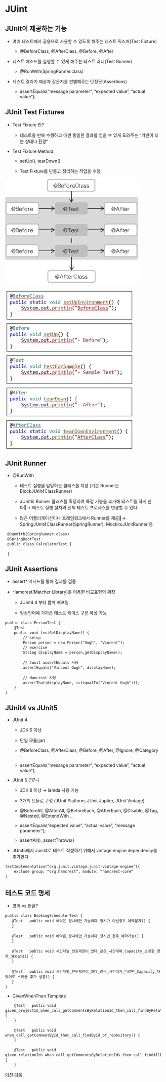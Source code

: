 # JUint

## JUnit이 제공하는 기능

* 여러 테스트에서 공용으로 사용할 수 있도록 해주는 테스트 픽스처(Test Fixture)

    * @BeforeClass, @AfterClass, @Before, @After
    
* 테스트 메소드를 실행할 수 있게 해주는 테스트 러너(Test Runner)

    * @RunWith(SpringRunner.class)

* 테스트 결과가 예상과 같은지를 판별해주는 단정문(Assertions)

    * assertEquals(“message parameter”, “expected value”, “actual value”);

## JUnit Test Fixtures

* Test Fixture 란?

    * 테스트를 반복 수행하고 매번 동일한 결과를 얻을 수 있게 도와주는 “기반이 되는 상태나 환경”

* Test Fixture Method

    * setUp(), tearDown() 
    
    * Test Fixture를 만들고 정리하는 작업을 수행


![TEST_FIXTURE](./image/02_junit_test_fixture.JPG)

![TEST_FIXTURE_EXAMPLE](./image/02_junit_test_fixture_examples.JPG)

## JUnit Runner

* @RunWith

    * 테스트 실행을 담당하는 클래스를 지정 (기본 Runner는 BlockJUnit4ClassRunner)
    
    * JUnit의 Runner 클래스를 확장하여 특정 기능을 추가해 테스트를 하게 한다→ 테스트 실행 절차와 전체 테스트 프로세스를 변경할 수 있다
    
    * 많은 어플리케이션이나 프레임워크에서 Runner를 제공→ SpringJUnit4ClassRunner(SpringRunner), MockitoJUnitRunner 등

```
 @RunWith(SpringRunner.class)
 @SpringBootTest
 public class CalculatorTest {
     ...
 }
```

## JUnit Assertions

* assert* 메서드를 통해 결과를 검증

* Hamcrest(Matcher Library)를 이용한 비교표현의 확장
    
    * JUnit4.4 부터 함께 배포됨
    
    * 일상언어에 가까운 테스트 케이스 구문 작성 가능

```
public class PersonTest {
    @Test
    public void testGetDisplayName() {
        // setup
        Person person = new Person("Gogh", "Vincent");
        // exercise
        String displayName = person.getDisplayName();

        // Junit assertEquals 사용
        assertEquals(“Vincent Gogh”, displayName);

        // Hamcrest 사용
        assertThat(displayName, is(equalTo("Vincent Gogh")));            
    }
}
```


## JUnit4 vs JUnit5

* JUnit 4
    
    * JDK 5 이상
    
    * 단일 모듈(jar)
    
    * @BeforeClass, @AfterClass, @Before, @After, @Ignore, @Category …
    
    * assertEquals(“message parameter”, “expected value”, “actual value”);

* JUnit 5 (‘17~)
    
    * JDK 8 이상 → lamda 사용 가능

    * 3개의 모듈로 구성 (JUnit Platform, JUnit Jupiter, JUnit Vintage)
    
    * @BeforeAll, @AfterAll, @BeforeEach, @AfterEach, @Disable, @Tag, @Nested, @ExtendWith ...
    
    * assertEquals(“expected value”, “actual value”, “message parameter”);
    
    * assertAll(), assertThrows()

* JUnit5에서 Junit4로 테스트 작성하기 위해서 vintage engine dependency를 추가한다.

```
testImplementation(“org.junit.vintage:junit-vintage-engine”){
	exclude group: “org.hamcrest”, module: “hamcrest-core”
}
```

## 테스트 코드 명세

* 영어 vs 한글?


```
public class BookingSchedulerTest {
   @Test   public void 예약은_정시에만_가능하다_정시가_아닌경우_예약불가() {
   }

   @Test   public void 예약은_정시에만_가능하다_정시인_경우_예약가능() {
   }

   @Test   public void 시간대별_인원제한이_있다_같은_시간대에_Capacity_초과할_경우_예외발생() {
   }

   @Test   public void 시간대별_인원제한이_있다_같은_시간대가_다르면_Capacity_차있어도_스케쥴_추가_성공() {
   }
}
```

* GivenWhenThen Template

```
    @Test   public void given_projectId_when_call_getCommentsByRelationId_then_call_findByRelationId() {
    }

    @Test   public void when_call_getCommentById_then_call_findById_of_repository() {
    }

    @Test   public void given_relationIds_when_call_getCommentsByRelationIds_then_call_findAllByRelationIdInAndDelYn() {
    }
```
[이전](01_setup.md) [다음](03_domain_overview.md)